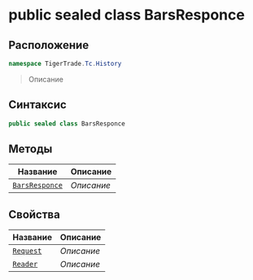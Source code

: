 
# public sealed class BarsResponce
## Расположение
```csharp
namespace TigerTrade.Tc.History
```



> Описание

## Синтаксис
```csharp
public sealed class BarsResponce
```


## Методы
| Название | Описание |
| --- | --- |
| [`BarsResponce`](./BarsResponce.cs/Методы/BarsResponce.md) | *Описание* |

## Свойства
| Название | Описание |
| --- | --- |
| [`Request`](./BarsResponce.cs/Свойства/Request.md) | *Описание* |
| [`Reader`](./BarsResponce.cs/Свойства/Reader.md) | *Описание* |



